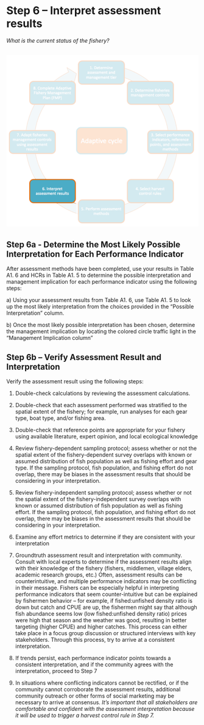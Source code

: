 # Step 6 – Interpret assessment results

*What is the current status of the fishery?*

## ![](myMediaFolder/media/Step6.png)

## Step 6a - Determine the Most Likely Possible Interpretation for Each Performance Indicator

After assessment methods have been completed, use your results in Table
A1. 6 and HCRs in Table A1. 5 to determine the possible interpretation
and management implication for each performance indicator using the
following steps:

a)  Using your assessment results from Table A1. 6, use Table A1. 5 to
    look up the most likely interpretation from the choices provided in
    the “Possible Interpretation” column.

b)  Once the most likely possible interpretation has been chosen,
    determine the management implication by locating the colored circle
    traffic light in the “Management Implication column”

## Step 6b – Verify Assessment Result and Interpretation

Verify the assessment result using the following steps:

1.  Double-check calculations by reviewing the assessment calculations.

2.  Double-check that each assessment performed was stratified to the
    spatial extent of the fishery; for example, run analyses for each
    gear type, boat type, and/or fishing area.

3.  Double-check that reference points are appropriate for your fishery
    using available literature, expert opinion, and local ecological
    knowledge

4.  Review fishery-dependent sampling protocol; assess whether or not
    the spatial extent of the fishery-dependent survey overlaps with
    known or assumed distribution of fish population as well as fishing
    effort and gear type. If the sampling protocol, fish population, and
    fishing effort do not overlap, there may be biases in the assessment
    results that should be considering in your interpretation.

5.  Review fishery-independent sampling protocol; assess whether or not
    the spatial extent of the fishery-independent survey overlaps with
    known or assumed distribution of fish population as well as fishing
    effort. If the sampling protocol, fish population, and fishing
    effort do not overlap, there may be biases in the assessment results
    that should be considering in your interpretation.

6.  Examine any effort metrics to determine if they are consistent with
    your interpretation

7.  Groundtruth assessment result and interpretation with community.
    Consult with local experts to determine if the assessment results
    align with their knowledge of the fishery (fishers, middlemen,
    village elders, academic research groups, etc.) Often, assessment
    results can be counterintuitive, and multiple performance indicators
    may be conflicting in their message. Fishers can be especially
    helpful in interpreting performance indicators that seem
    counter-intuitive but can be explained by fishermen behavior – for
    example, if fished:unfished density ratio is down but catch and CPUE
    are up, the fishermen might say that although fish abundance seems
    low (low fished:unfished density ratio) prices were high that season
    and the weather was good, resulting in better targeting (higher
    CPUE) and higher catches. This process can either take place in a
    focus group discussion or structured interviews with key
    stakeholders. Through this process, try to arrive at a consistent
    interpretation.

8.  If trends persist, each performance indicator points towards a
    consistent interpretation, and if the community agrees with the
    interpretation, proceed to Step 7

9.  In situations where conflicting indicators cannot be rectified, or
    if the community cannot corroborate the assessment results,
    additional community outreach or other forms of social marketing may
    be necessary to arrive at consensus. *It’s important that all
    stakeholders are comfortable and confident with the assessment
    interpretation because it will be used to trigger a harvest control
    rule in Step 7.*
